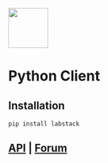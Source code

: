 <a href="https://labstack.com"><img height="80" src="https://cdn.labstack.com/images/labstack-logo.svg"></a>

# Python Client

## Installation

`pip install labstack`

## [API](https://labstack.com/api) | [Forum](https://forum.labstack.com)